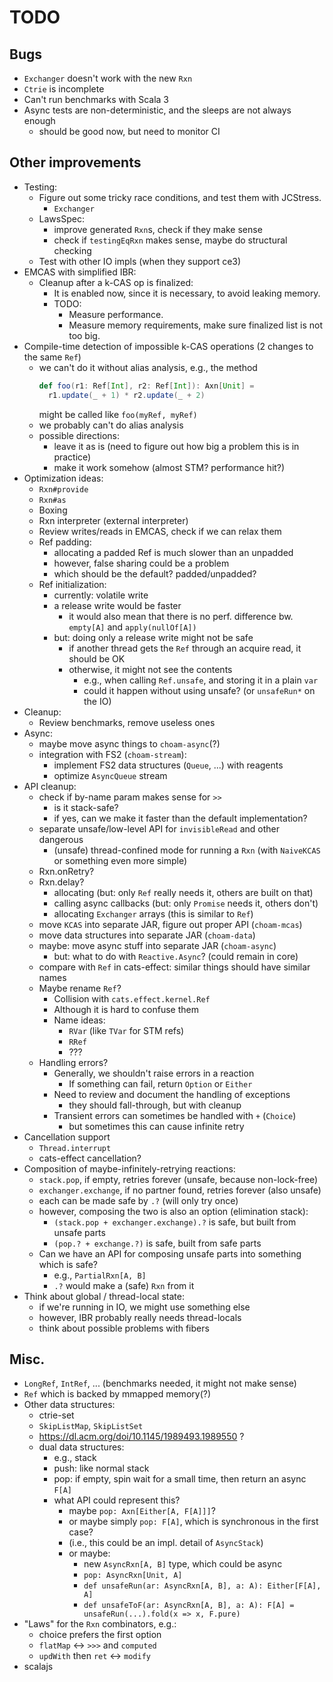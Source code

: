 <!--

   SPDX-License-Identifier: Apache-2.0
   Copyright 2016-2021 Daniel Urban and contributors listed in NOTICE.txt

   Licensed under the Apache License, Version 2.0 (the "License");
   you may not use this file except in compliance with the License.
   You may obtain a copy of the License at

       http://www.apache.org/licenses/LICENSE-2.0

   Unless required by applicable law or agreed to in writing, software
   distributed under the License is distributed on an "AS IS" BASIS,
   WITHOUT WARRANTIES OR CONDITIONS OF ANY KIND, either express or implied.
   See the License for the specific language governing permissions and
   limitations under the License.

--->

# TODO

## Bugs

- `Exchanger` doesn't work with the new `Rxn`
- `Ctrie` is incomplete
- Can't run benchmarks with Scala 3
- Async tests are non-deterministic, and the sleeps are not always enough
  - should be good now, but need to monitor CI

## Other improvements

- Testing:
  - Figure out some tricky race conditions, and test them with JCStress.
    - `Exchanger`
  - LawsSpec:
    - improve generated `Rxn`s, check if they make sense
    - check if `testingEqRxn` makes sense, maybe do structural checking
  - Test with other IO impls (when they support ce3)
- EMCAS with simplified IBR:
  - Cleanup after a k-CAS op is finalized:
    - It is enabled now, since it is necessary, to avoid leaking memory.
    - TODO:
      - Measure performance.
      - Measure memory requirements, make sure finalized list is not too big.
- Compile-time detection of impossible k-CAS operations (2 changes to the same `Ref`)
    - we can't do it without alias analysis, e.g., the method
      ```scala
      def foo(r1: Ref[Int], r2: Ref[Int]): Axn[Unit] =
        r1.update(_ + 1) * r2.update(_ + 2)
      ```
      might be called like `foo(myRef, myRef)`
    - we probably can't do alias analysis
    - possible directions:
      - leave it as is (need to figure out how big a problem this is in practice)
      - make it work somehow (almost STM? performance hit?)
- Optimization ideas:
  - `Rxn#provide`
  - `Rxn#as`
  - Boxing
  - Rxn interpreter (external interpreter)
  - Review writes/reads in EMCAS, check if we can relax them
  - Ref padding:
    - allocating a padded Ref is much slower than an unpadded
    - however, false sharing could be a problem
    - which should be the default? padded/unpadded?
  - Ref initialization:
    - currently: volatile write
    - a release write would be faster
      - it would also mean that there is no perf. difference bw. `empty[A]` and `apply(nullOf[A])`
    - but: doing only a release write might not be safe
      - if another thread gets the `Ref` through an acquire read, it should be OK
      - otherwise, it might not see the contents
        - e.g., when calling `Ref.unsafe`, and storing it in a plain `var`
        - could it happen without using unsafe? (or `unsafeRun*` on the IO)
- Cleanup:
  - Review benchmarks, remove useless ones
- Async:
  - maybe move async things to `choam-async`(?)
  - integration with FS2 (`choam-stream`):
    - implement FS2 data structures (`Queue`, ...) with reagents
    - optimize `AsyncQueue` stream
- API cleanup:
  - check if by-name param makes sense for `>>`
    - is it stack-safe?
    - if yes, can we make it faster than the default implementation?
  - separate unsafe/low-level API for `invisibleRead` and other dangerous
    - (unsafe) thread-confined mode for running a `Rxn` (with `NaiveKCAS` or something even more simple)
  - Rxn.onRetry?
  - Rxn.delay?
    - allocating (but: only `Ref` really needs it, others are built on that)
    - calling async callbacks (but: only `Promise` needs it, others don't)
    - allocating `Exchanger` arrays (this is similar to `Ref`)
  - move `KCAS` into separate JAR, figure out proper API (`choam-mcas`)
  - move data structures into separate JAR (`choam-data`)
  - maybe: move async stuff into separate JAR (`choam-async`)
    - but: what to do with `Reactive.Async`? (could remain in core)
  - compare with `Ref` in cats-effect: similar things should have similar names
  - Maybe rename `Ref`?
    - Collision with `cats.effect.kernel.Ref`
    - Although it is hard to confuse them
    - Name ideas:
      - `RVar` (like `TVar` for STM refs)
      - `RRef`
      - ???
  - Handling errors?
    - Generally, we shouldn't raise errors in a reaction
      - If something can fail, return `Option` or `Either`
    - Need to review and document the handling of exceptions
      - they should fall-through, but with cleanup
    - Transient errors can sometimes be handled with `+` (`Choice`)
      - but sometimes this can cause infinite retry
- Cancellation support
  - `Thread.interrupt`
  - cats-effect cancellation?
- Composition of maybe-infinitely-retrying reactions:
  - `stack.pop`, if empty, retries forever (unsafe, because non-lock-free)
  - `exchanger.exchange`, if no partner found, retries forever (also unsafe)
  - each can be made safe by `.?` (will only try once)
  - however, composing the two is also an option (elimination stack):
    - `(stack.pop + exchanger.exchange).?` is safe, but built from unsafe parts
    - `(pop.? + exchange.?)` is safe, built from safe parts
  - Can we have an API for composing unsafe parts into something which is safe?
    - e.g., `PartialRxn[A, B]`
    - `.?` would make a (safe) `Rxn` from it
- Think about global / thread-local state:
  - if we're running in IO, we might use something else
  - however, IBR probably really needs thread-locals
  - think about possible problems with fibers

## Misc.

- `LongRef`, `IntRef`, ... (benchmarks needed, it might not make sense)
- `Ref` which is backed by mmapped memory(?)
- Other data structures:
  - ctrie-set
  - `SkipListMap`, `SkipListSet`
  - https://dl.acm.org/doi/10.1145/1989493.1989550 ?
  - dual data structures:
    - e.g., stack
    - push: like normal stack
    - pop: if empty, spin wait for a small time, then return an async `F[A]`
    - what API could represent this?
      - maybe `pop: Axn[Either[A, F[A]]]`?
      - or maybe simply `pop: F[A]`, which is synchronous in the first case?
      - (i.e., this could be an impl. detail of `AsyncStack`)
      - or maybe:
        - new `AsyncRxn[A, B]` type, which could be async
        - `pop: AsyncRxn[Unit, A]`
        - `def unsafeRun(ar: AsyncRxn[A, B], a: A): Either[F[A], A]`
        - `def unsafeToF(ar: AsyncRxn[A, B], a: A): F[A] = unsafeRun(...).fold(x => x, F.pure)`
- "Laws" for the `Rxn` combinators, e.g.:
  - choice prefers the first option
  - `flatMap` <-> `>>>` and `computed`
  - `updWith` then `ret` <-> `modify`
- scalajs
